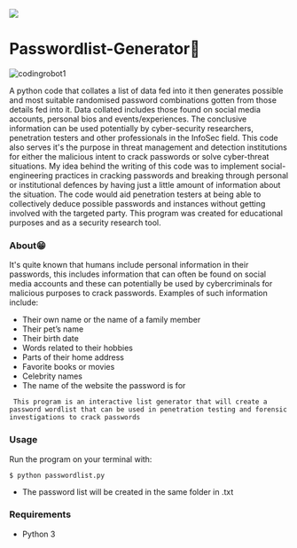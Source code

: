 <p align="left"> <img src="https://github.com/codingrobot1/Passwordlist-Generator/blob/master/image/generator.png")/></p>

# Passwordlist-Generator:key:
<p align="left"> <img src="https://img.shields.io/github/license/CrazyChickenDev/Passwordlist-Generator" alt="codingrobot1" /></p>

A python code that collates a list of data fed into it then generates possible and most suitable randomised password combinations gotten from those details fed into it. Data collated includes those found on social media accounts, personal bios and events/experiences. The conclusive information can be used potentially by cyber-security researchers, penetration testers and other professionals in the InfoSec field. This code also serves it's the purpose in threat management and detection institutions for either the malicious intent to crack passwords or solve cyber-threat situations. My idea behind the writing of this code was to implement social-engineering practices in cracking passwords and breaking through personal or institutional defences by having just a little amount of information about the situation. The code would aid penetration testers at being able to collectively deduce possible passwords and instances without getting involved with the targeted party. This program was created for educational purposes and as a security research tool.

### About:grin:

It's quite known that humans include personal information in their passwords, this includes information that can often be found on social media accounts and these can potentially be used by cybercriminals for malicious purposes to crack passwords. Examples of such information include:

- Their own name or the name of a family member
- Their pet’s name
- Their birth date
- Words related to their hobbies
- Parts of their home address
- Favorite books or movies
- Celebrity names
- The name of the website the password is for

```
 This program is an interactive list generator that will create a password wordlist that can be used in penetration testing and forensic investigations to crack passwords
```

### Usage

Run the program on your terminal with:

```$ python passwordlist.py```

- The password list will be created in the same folder in .txt

### Requirements
- Python 3
